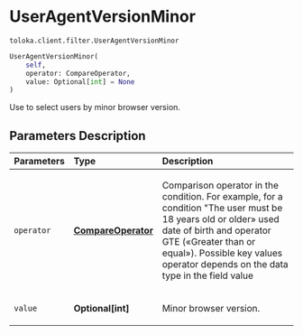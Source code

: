 # UserAgentVersionMinor
`toloka.client.filter.UserAgentVersionMinor`

```python
UserAgentVersionMinor(
    self,
    operator: CompareOperator,
    value: Optional[int] = None
)
```

Use to select users by minor browser version.

## Parameters Description

| Parameters | Type | Description |
| :----------| :----| :-----------|
`operator`|**[CompareOperator](toloka.client.primitives.operators.CompareOperator.md)**|<p>Comparison operator in the condition. For example, for a condition &quot;The user must be 18 years old or older» used date of birth and operator GTE («Greater than or equal»). Possible key values operator depends on the data type in the field value</p>
`value`|**Optional\[int\]**|<p>Minor browser version.</p>
